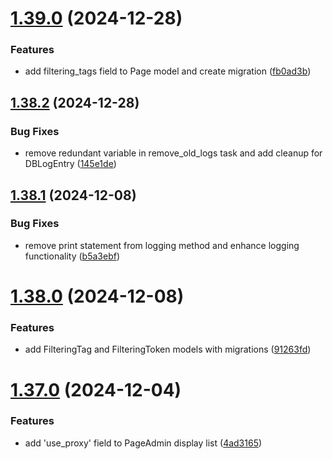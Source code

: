 # [1.39.0](https://github.com/ghorbani-mohammad/Crawler-Framework/compare/v1.38.2...v1.39.0) (2024-12-28)


### Features

* add filtering_tags field to Page model and create migration ([fb0ad3b](https://github.com/ghorbani-mohammad/Crawler-Framework/commit/fb0ad3bd55a84b84bcc3f208fab0bb29929a4e86))



## [1.38.2](https://github.com/ghorbani-mohammad/Crawler-Framework/compare/v1.38.1...v1.38.2) (2024-12-28)


### Bug Fixes

* remove redundant variable in remove_old_logs task and add cleanup for DBLogEntry ([145e1de](https://github.com/ghorbani-mohammad/Crawler-Framework/commit/145e1de9b9cfab5e607b7a23f40ef2bf62fd6b8d))



## [1.38.1](https://github.com/ghorbani-mohammad/Crawler-Framework/compare/v1.38.0...v1.38.1) (2024-12-08)


### Bug Fixes

* remove print statement from logging method and enhance logging functionality ([b5a3ebf](https://github.com/ghorbani-mohammad/Crawler-Framework/commit/b5a3ebfaa706d928d1bcb974a8782049b9b0e409))



# [1.38.0](https://github.com/ghorbani-mohammad/Crawler-Framework/compare/v1.37.0...v1.38.0) (2024-12-08)


### Features

* add FilteringTag and FilteringToken models with migrations ([91263fd](https://github.com/ghorbani-mohammad/Crawler-Framework/commit/91263fdd807f6e06e43a8dbada526ffff140a988))



# [1.37.0](https://github.com/ghorbani-mohammad/Crawler-Framework/compare/v1.36.1...v1.37.0) (2024-12-04)


### Features

* add 'use_proxy' field to PageAdmin display list ([4ad3165](https://github.com/ghorbani-mohammad/Crawler-Framework/commit/4ad3165533215ec2b695d78d73c05d42b07b575f))



